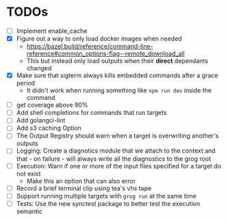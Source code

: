 # TODOs


- [ ] Implement enable_cache
- [x] Figure out a way to only load docker images when needed
  - https://bazel.build/reference/command-line-reference#common_options-flag--remote_download_all
  - This but instead only load outputs when their **direct** dependants changed
- [x] Make sure that sigterm always kills embedded commands after a grace period
  - It didn't work when running something like `npm run dev` inside the command
- [ ] get coverage above 90%
- [ ] Add shell completions for commands that run targets
- [ ] Add golangci-lint
- [ ] Add s3 caching Option
- [ ] The Output Registry should warn when a target is overwriting another's outputs
- [ ] Logging: Create a diagnotics module that we attach to the context and that - on failure - will always write all the diagnostics to the grog root
- [ ] Execution: Warn if one or more of the input files specified for a target do not exist
  - Make this an option that can also error
- [ ] Record a brief terminal clip using tea's vhs tape
- [ ] Support running multiple targets with `grog run` at the same time
- [ ] Tests: Use the new synctest package to better test the execution semantic
